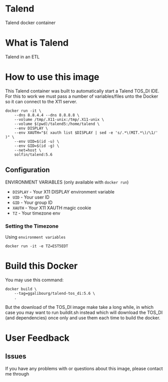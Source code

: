 
# Talend

Talend docker container

# What is Talend

Talend in an ETL

# How to use this image

This Talend container was built to automatically start a Talend TOS_DI IDE.
For this to work we must pass a number of variables/files unto the Docker so it
can connect to the X11 server.

    docker run -it \
    	--dns 8.8.4.4 --dns 8.8.8.8 \
    	--volume /tmp/.X11-unix:/tmp/.X11-unix \
    	--volume $(pwd)/talend5:/home/talend \
		--env DISPLAY \
		--env XAUTH="$( xauth list $DISPLAY | sed -e 's/.*\(MIT.*\)/\1/' )" \
		--env UID=$(id -u) \
		--env GID=$(id -g) \
		--net=host \
		solfin/talend:5.6

## Configuration

ENVIRONMENT VARIABLES (only available with `docker run`)

 * `DISPLAY` - Your X11 DISPLAY environment variable
 * `UID`     - Your user ID
 * `GID`     - Your group ID
 * `XAUTH`   - Your X11 XAUTH magic cookie
 * `TZ`      - Your timezone env

### Setting the Timezone

Using `environment variables`

    docker run -it -e TZ=EST5EDT

# Build this Docker

You may use this command:

	docker build \
		--tag=ggalibourg/talend-tos_di:5.6 \
		.

But the download of the TOS_DI image make take a long while, in which case you may want to run buildit.sh instead which
will download the TOS_DI (and dependencies) once only and use them each time to build the docker.

# User Feedback

## Issues

If you have any problems with or questions about this image, please contact me
through